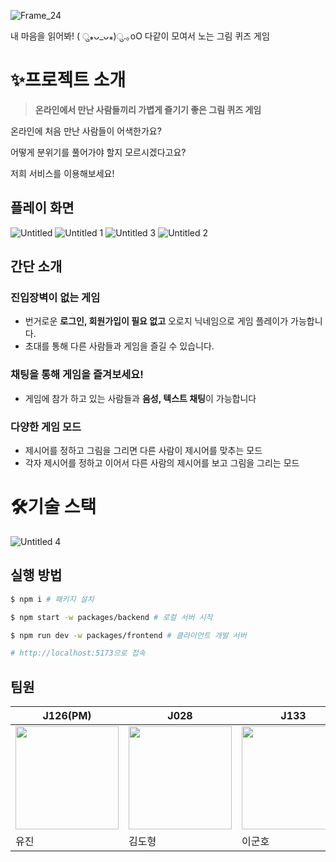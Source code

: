 
![Frame_24](https://user-images.githubusercontent.com/80938577/205789368-1c39693d-ed95-4c31-bcd1-6ad507680f21.png)

내 마음을 읽어봐! ( ु⁎ᴗ_ᴗ⁎)ु.｡oO 다같이 모여서 노는 그림 퀴즈 게임

# ✨프로젝트 소개

> **온라인에서 만난 사람들끼리 가볍게 즐기기 좋은 그림 퀴즈 게임**
> 

온라인에 처음 만난 사람들이 어색한가요?

어떻게 분위기를 풀어가야 할지 모르시겠다고요?

저희 서비스를 이용해보세요!

## 플레이 화면

![Untitled](https://user-images.githubusercontent.com/80938577/205789438-0e02d8b2-1bb7-4b77-9b6b-c59246dd16a1.png)
![Untitled 1](https://user-images.githubusercontent.com/80938577/205789461-e825a614-3fd1-48c6-9508-fc371ae68478.png)
![Untitled 3](https://user-images.githubusercontent.com/80938577/205789477-ed3b34f9-95d2-4f5b-beca-6c012565e236.png)
![Untitled 2](https://user-images.githubusercontent.com/80938577/205789489-b4aa6f30-15a8-457d-82f2-cd815d322c61.png)


## 간단 소개


### 진입장벽이 없는 게임

- 번거로운 **로그인, 회원가입이 필요 없고** 오로지 닉네임으로 게임 플레이가 가능합니다.
- 초대를 통해 다른 사람들과 게임을 즐길 수 있습니다.

### 채팅을 통해 게임을 즐겨보세요!

- 게임에 참가 하고 있는 사람들과 **음성, 텍스트 채팅**이 가능합니다

### 다양한 게임 모드

- 제시어를 정하고 그림을 그리면 다른 사람이 제시어를 맞추는 모드
- 각자 제시어를 정하고 이어서 다른 사람의 제시어를 보고 그림을 그리는 모드

# 🛠️기술 스택

![Untitled 4](https://user-images.githubusercontent.com/80938577/205789535-b599348d-301b-4525-81bd-42fb88e02630.png)


## 실행 방법

```bash
$ npm i # 패키지 설치

$ npm start -w packages/backend # 로컬 서버 시작

$ npm run dev -w packages/frontend # 클라이언트 개발 서버

# http://localhost:5173으로 접속

```

## 팀원

| J126(PM) | J028 | J133 | J222 |
| --- | --- | --- | --- |
| <img src="https://user-images.githubusercontent.com/58547919/200453110-74f21d43-49d5-46d7-bc12-c61719fa56c2.jpg" width="165" height="165"> | <img src="https://user-images.githubusercontent.com/58547919/200453873-f7e4a8de-c2de-457f-8d5e-dbfa36c15d02.png" width="165" height="165"> | <img src="https://user-images.githubusercontent.com/58547919/200453183-712d7085-4aff-4d41-a71f-b4800fd10cab.jpg" width="165" height="165"> | <img src="https://user-images.githubusercontent.com/58547919/200454027-54ef3480-d774-470c-ad0c-4383ef326037.png" width="165" height="165" > |
| 유진 | 김도형 | 이군호 | 김현호 |
